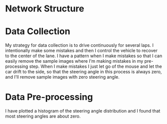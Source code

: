 # Network Structure


# Data Collection
My strategy for data collection is to drive continuously for several laps. I intentionally make some mistakes and then I control the vehicle to recover to the center of the lane. I have a pattern when I make mistakes so that I can easily remove the sample images where I'm making mistakes in my pre-processing step. When I make mistakes I just let go of the mouse and let the car drift to the side, so that the steering angle in this process is always zero, and I'll remove sample images with zero steering angle.

# Data Pre-processing
I have plotted a histogram of the steering angle distribution and I found that most steering angles are about zero. 


